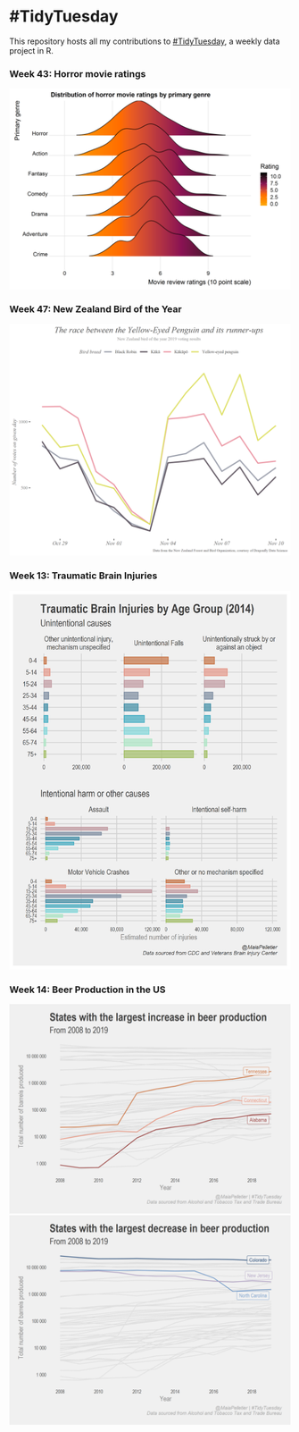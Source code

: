 \#TidyTuesday
================

This repository hosts all my contributions to
[\#TidyTuesday](https://github.com/rfordatascience/tidytuesday), a
weekly data project in R.

### Week 43: Horror movie ratings

![](images/Week43_HorrorMovies.png)

### Week 47: New Zealand Bird of the Year

![](images/Week47_NZBirdsOfTheYear_TimePlot.png)

### Week 13: Traumatic Brain Injuries

![](images/Week13_TBI.png)

### Week 14: Beer Production in the US

![](images/Week14_Increase_StateBeerProd.png)![](images/Week14_Decrease_StateBeerProd.png)
